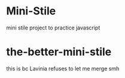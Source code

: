 # Mini-Stile
mini stile project to practice javascript
# the-better-mini-stile
this is bc Lavinia refuses to let me merge smh

